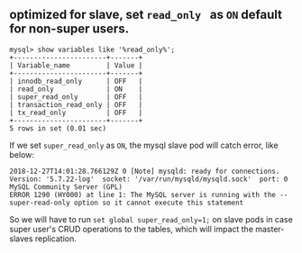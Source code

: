 
## optimized for slave, set `read_only ` as `ON` default for non-super users.
```
mysql> show variables like '%read_only%';
+-----------------------+-------+
| Variable_name         | Value |
+-----------------------+-------+
| innodb_read_only      | OFF   |
| read_only             | ON    |
| super_read_only       | OFF   |
| transaction_read_only | OFF   |
| tx_read_only          | OFF   |
+-----------------------+-------+
5 rows in set (0.01 sec)
```

If we set `super_read_only` as `ON`, the mysql slave pod will catch error, like below:

```
2018-12-27T14:01:28.766129Z 0 [Note] mysqld: ready for connections.
Version: '5.7.22-log'  socket: '/var/run/mysqld/mysqld.sock'  port: 0  MySQL Community Server (GPL)
ERROR 1290 (HY000) at line 1: The MySQL server is running with the --super-read-only option so it cannot execute this statement

```

So we will have to run `set global super_read_only=1;` on slave pods in case super user's CRUD operations to the tables, which will impact the master-slaves replication.